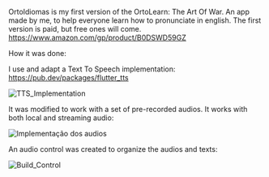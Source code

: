 OrtoIdiomas is my first version of the OrtoLearn: The Art Of War. An app made by me, to help everyone learn how to pronunciate in english. The first version is paid, but free ones will come.
https://www.amazon.com/gp/product/B0DSWD59GZ

How it was done:


I use and adapt a Text To Speech implementation: https://pub.dev/packages/flutter_tts

![TTS_Implementation](https://github.com/user-attachments/assets/0266730e-3a71-41a3-b9fa-cb76ffeda9b1)

It was modified to work with a set of pre-recorded audios. It works with both local and streaming audio:

![Implementação dos audios](https://github.com/user-attachments/assets/049dd9ed-77d5-46d5-953c-8de3e6444d04)

An audio control was created to organize the audios and texts:

![Build_Control](https://github.com/user-attachments/assets/001afb29-e3af-4378-86e5-bd50c91d0590)

